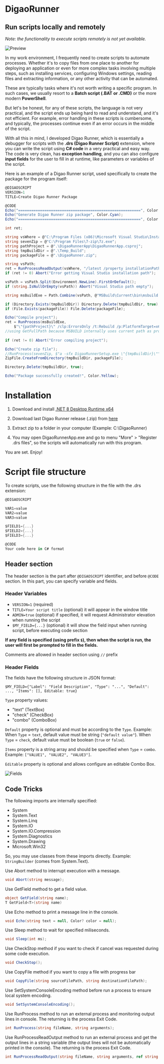 # DigaoRunner

## Run scripts locally and remotely

*Note: the functionality to execute scripts remotely is not yet available.*

![Preview](images/preview_script_run.png)

In my work environment, I frequently need to create scripts to automate processes. Whether it's to copy files from one place to another for deploying an application or even for more complex tasks involving multiple steps, such as installing services, configuring Windows settings, reading files and extracting information, or any other activity that can be automated.

These are typically tasks where it's not worth writing a specific program. In such cases, we usually resort to a **Batch script (.BAT or .CMD)** or the more modern **PowerShell**.

But let's be honest, for any of these scripts, the language is not very practical, and the script ends up being hard to read and understand, and it's not efficient. For example, error handling in these scripts is cumbersome, and typically, the processes continue even if an error occurs in the middle of the script.

With all this in mind, I developed Digao Runner, which is essentially a debugger for scripts with the **.drs (Digao Runner Script)** extension, where you can write the script using **C# code** in a very practical and easy way. The code is very clean, has **exception handling**, and you can also configure **input fields** for the user to fill in at runtime, like parameters or variables of the script.

Here is an example of a Digao Runner script, used specifically to create the package for the program itself:

```csharp
@DIGAOSCRIPT
VERSION=1
TITLE=Create Digao Runner Package

@CODE
Echo("========================================================", Color.Cyan);
Echo("Generate Digao Runner zip package", Color.Cyan);
Echo("========================================================", Color.Cyan);

int ret;

string vsWhere = @"C:\Program Files (x86)\Microsoft Visual Studio\Installer\vswhere.exe";
string sevenZip = @"C:\Program Files\7-zip\7z.exe";
string pathProject = @".\DigaoRunnerApp\DigaoRunnerApp.csproj";
string tmpBuildDir = @".\Temp_Build";
string packageFile = @".\DigaoRunner.zip";

string vsPath;
ret = RunProcessReadOutput(vsWhere, "/latest /property installationPath", ref vsPath);
if (ret != 0) Abort("Error getting Visual Studio installation path");

vsPath = vsPath.Split(Environment.NewLine).FirstOrDefault();
if (string.IsNullOrEmpty(vsPath)) Abort("Visual Studio path empty");

string msBuildExe = Path.Combine(vsPath, @"MSBuild\Current\bin\msbuild.exe");

if (Directory.Exists(tmpBuildDir)) Directory.Delete(tmpBuildDir, true);
if (File.Exists(packageFile)) File.Delete(packageFile);

Echo("Compile project");
ret = RunProcess(msBuildExe, 
	$"\"{pathProject}\" /clp:ErrorsOnly /t:Rebuild /p:PlatformTarget=x64 /p:Configuration=Release /p:OutputPath=\"{Path.GetFullPath(tmpBuildDir)}\"");
//using GetFullPath because MSBUILD internally uses current path as project folder path
	
if (ret != 0) Abort("Error compiling project");

Echo("Create zip file");
//RunProcess(sevenZip, $"a -sfx DigaoRunnerSetup.exe \"{tmpBuildDir}\"");
ZipFile.CreateFromDirectory(tmpBuildDir, packageFile);

Directory.Delete(tmpBuildDir, true);

Echo("Package successfully created!", Color.Yellow);

```

# Installation

1. Download and install [.NET 8 Desktop Runtime x64](https://dotnet.microsoft.com/en-us/download/dotnet/8.0)

2. Download last Digao Runner release (.zip) from [here](https://github.com/digao-dalpiaz/DigaoRunner/releases/latest)

3. Extract zip to a folder in your computer (Example: C:\DigaoRunner)

4. You may open DigaoRunnerApp.exe and go to menu "More" > "Register .drs files", so the scripts will automatically run with this program.

You are set. Enjoy!

# Script file structure

To create scripts, use the following structure in the file with the .drs extension:

```csharp
@DIGAOSCRIPT

VAR1=value
VAR2=value
VAR3=value

$FIELD1={...}
$FIELD2={...}
$FIELD3={...}

@CODE
Your code here in C# format
```

## Header section

The header section is the part after `@DIGAOSCRIPT` identifier, and before `@CODE` section. In this part, you can specify variable and fields.

### Header Variables

- `VERSION=1` (required)
- `TITLE=Your script title` (optional) it will appear in the window title
- `ADMIN=true` (optional) if specified, it will request Administrator elevation when running the script
- `$MY_FIELD={...}` (optional) it will show the field input when running script, before executing code section

**If any field is specified (using prefix `$`), then when the script is run, the user will first be prompted to fill in the fields.**

Comments are allowed in header section using `//` prefix

### Header Fields

The fields have the following structure in JSON format:

`$MY_FIELD={"Label": "Field Description", "Type": "...", "Default": ..., "Items": [], Editable: true}`

`Type` property values:
- "text" (TextBox)
- "check" (CheckBox)
- "combo" (ComboBox)

`Default` property is optional and must be according to the `Type`. Example: When `Type` = `text`, default value must be string (`"default value"`). When `Type` = `check`, default value must be boolean (`true` or `false`).

`Items` property is a string array and should be specified when `Type` = `combo`. Example: `["VALUE1", "VALUE2", "VALUE3"]`.

`Editable` property is optional and allows configure an editable Combo Box.

![Fields](images/preview_fields.png)

## Code Tricks

The following imports are internally specified:
- System
- System.Text
- System.Linq
- System.IO
- System.IO.Compression
- System.Diagnostics
- System.Drawing
- Microsoft.Win32

So, you may use classes from these imports directly. Example: `StringBuilder` (comes from System.Text).

Use Abort method to interrupt execution with a message.
```csharp
void Abort(string message);
```

Use GetField method to get a field value.
```csharp
object GetField(string name);
T GetField<T>(string name)
```

Use Echo method to print a message line in the console.
```csharp
void Echo(string text = null, Color? color = null);
```

Use Sleep method to wait for specified miliseconds.
```csharp
void Sleep(int ms);
```

Use CheckStop method if you want to check if cancel was requested during some code execution.
```csharp
void CheckStop();
```

Use CopyFile method if you want to copy a file with progress bar
```csharp
void CopyFile(string sourceFilePath, string destinationFilePath);
```

Use SetSystemConsoleEncoding method before run a process to ensure local system encoding.
```csharp
void SetSystemConsoleEncoding();
```

Use RunProcess method to run an external process and monitoring output lines in console.
The returning is the process Exit Code.
```csharp
int RunProcess(string fileName, string arguments);
```

Use RunProcessReadOutput method to run an external process and get the output lines in a string variable (the output lines will not be automatically printed in the console).
The returning is the process Exit Code.
```csharp
int RunProcessReadOutput(string fileName, string arguments, ref string output);
```



